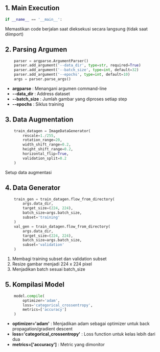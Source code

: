 ## 1. **Main Execution**
```python
if __name__ == '__main__':
```
Memastikan code berjalan saat dieksekusi secara langsung (tidak saat diimport)

## 2. **Parsing Argumen**
```python
    parser = argparse.ArgumentParser()
    parser.add_argument('--data_dir', type=str, required=True)
    parser.add_argument('--batch_size', type=int, default=32)
    parser.add_argument('--epochs', type=int, default=10)
    args = parser.parse_args()
```
* **argparse** : Menangani argumen command-line
* **--data_dir** : Address dataset
* **--batch_size** : Jumlah gambar yang diproses setiap step
* **--epochs** : Siklus training

## 3. **Data Augmentation**
```python
    train_datagen = ImageDataGenerator(
        rescale=1./255,               
        rotation_range=20,            
        width_shift_range=0.2,         
        height_shift_range=0.2,        
        horizontal_flip=True,          
        validation_split=0.2           
    )
```
Setup data augmentasi

## 4. **Data Generator**
```python
    train_gen = train_datagen.flow_from_directory(
        args.data_dir,
        target_size=(224, 224),        
        batch_size=args.batch_size,
        subset='training'              
    )
    val_gen = train_datagen.flow_from_directory(
        args.data_dir,
        target_size=(224, 224),
        batch_size=args.batch_size,
        subset='validation'           
    )
```
1. Membagi training subset dan validation subset
2. Resize gambar menjadi 224 x 224 pixel
3. Menjadikan batch sesuai batch_size

## 5. **Kompilasi Model**
```python
    model.compile(
        optimizer='adam',                     
        loss='categorical_crossentropy',       
        metrics=['accuracy']                  
    )
```
* **optimizer='adam'** : Menjadikan adam sebagai optimizer untuk back propagation/gradient descent
* **loss='categorical_crossentropy'** : Loss function untuk kelas lebih dari dua
* **metrics=['accuracy']** : Metric yang dimonitor

